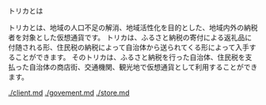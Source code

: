   トリカとは　　
  
トリカとは、地域の人口不足の解消、地域活性化を目的とした、地域内外の納税者を対象とした仮想通貨です。
トリカは、ふるさと納税の寄付による返礼品に付随される形、住民税の納税によって自治体から送られてくる形によって入手することができます。
そのトリカは、ふるさと納税を行った自治体、住民税を支払った自治体の商店街、交通機関、観光地で仮想通貨として利用することができます。

[./client.md](URL "利用者はこちら")
[./govement.md](URL "自治体はこちら")
[./store.md](URL "導入者はこちら")
